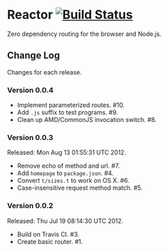 # Reactor [![Build Status](https://secure.travis-ci.org/bigeasy/reactor.png?branch=master)](http://travis-ci.org/bigeasy/reactor)

Zero dependency routing for the browser and Node.js.

## Change Log 

Changes for each release.

### Version 0.0.4

 * Implement parameterized routes. #10.
 * Add `.js` suffix to test programs. #9.
 * Clean up AMD/CommonJS invocation switch. #8.

### Version 0.0.3

Released: Mon Aug 13 01:55:31 UTC 2012.

 * Remove echo of method and url. #7.
 * Add `homepage` to `package.json`. #4.
 * Convert `t/sizes.t` to work on OS X. #6.
 * Case-insensitive request method match. #5.

### Version 0.0.2

Released: Thu Jul 19 08:14:30 UTC 2012.

 * Build on Travis CI. #3.
 * Create basic router. #1.
